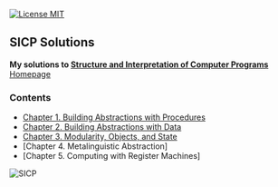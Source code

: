 [![License MIT](https://img.shields.io/badge/license-MIT-blue.svg?style=for-the-badge)](https://opensource.org/licenses/MIT)

## SICP Solutions

**My solutions to [Structure and Interpretation of Computer Programs](https://mitpress.mit.edu/sites/default/files/sicp/index.html)**\
[Homepage](https://github.com/CosWeLL23/sicp)

### Contents

  * [Chapter 1. Building Abstractions with Procedures](./doc/index.md#1.-Building-Abstractions-with-Procedures)
  * [Chapter 2. Building Abstractions with Data](./doc/index.md#2.-Building-Abstractions-with-Data)
  * [Chapter 3. Modularity, Objects, and State](./doc/index.md#3.-Modularity,-Objects,-and-State)
  * [Chapter 4. Metalinguistic Abstraction]
  * [Chapter 5. Computing with Register Machines]

![SICP](https://user-images.githubusercontent.com/27781341/51055288-86d5be80-15f0-11e9-8039-e2ef29a76cf6.jpg)

